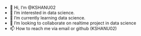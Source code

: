 - 👋 Hi, I’m @KSHANU02
- 👀 I’m interested in data science.
- 🌱 I’m currently learning data science.
- 💞️ I’m looking to collaborate on realtime project in data science
- 📫 How to reach me via email or github (KSHANU02) 

<!---
KSHANU02/KSHANU02 is a ✨ special ✨ repository because its `README.md` (this file) appears on your GitHub profile.
You can click the Preview link to take a look at your changes.
--->
